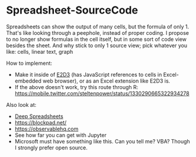 # Spreadsheet-SourceCode
Spreadsheets can show the output of many cells, but the formula of only 1. That's like looking through a peephole, instead of proper coding.
I propose to no longer show formulas in the cell itself, but in some sort of code view besides the sheet.
And why stick to only 1 source view; pick whatever you like: cells, linear text, graph

How to implement:
- Make it inside of [E2D3](https://e2d3.org) (has JavaScript references to cells in Excel-embedded web browser), or as an Excel extension like E2D3 is.
- If the above doesn't work, try this route through R: https://mobile.twitter.com/steltenpower/status/1330290665322934278

Also look at:
- [Deep Spreadsheets](https://gitlab.com/muishkin/mwnci---deep-spreadsheets/)
- https://blockpad.net/
- https://observablehq.com
- See how far you can get with Jupyter
- Microsoft must have something like this. Can you tell me? VBA? Though I strongly prefer open source.
